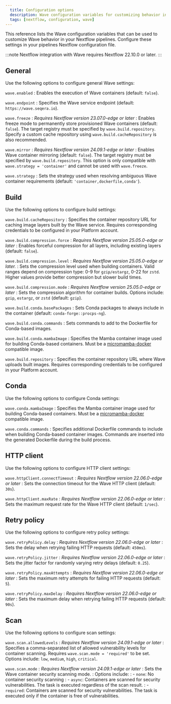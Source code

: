```yaml
---
  title: Configuration options
  description: Wave configuration variables for customizing behavior in Nextflow pipelines
  tags: [nextflow, configuration, wave]
---
```


This reference lists the Wave configuration variables that can be used to customize Wave behavior in your Nextflow pipelines. Configure these settings in your pipelines Nextflow configuration file.

:::note
Nextflow integration with Wave requires Nextflow 22.10.0 or later.
:::

## General

Use the following options to configure general Wave settings:

`wave.enabled`
: Enables the execution of Wave containers (default: `false`).

`wave.endpoint`
: Specifies the Wave service endpoint (default: `https://wave.seqera.io`).

`wave.freeze`
: _Requires Nextflow version 23.07.0-edge or later_
: Enables freeze mode to permanently store provisioned Wave containers (default: `false`).
  The target registry must be specified by `wave.build.repository`.
  Specify a custom cache repository using `wave.build.cacheRepository` is also recommended.

`wave.mirror`
: _Requires Nextflow version 24.09.1-edge or later_
: Enables Wave container mirroring (default: `false`).
  The target registry must be specified by `wave.build.repository`.
  This option is only compatible with `wave.strategy = 'container'` and cannot be used with `wave.freeze`.

`wave.strategy`
: Sets the strategy used when resolving ambiguous Wave container requirements (default: `'container,dockerfile,conda'`).

## Build

Use the following options to configure build settings:

`wave.build.cacheRepository`
: Specifies the container repository URL for caching image layers built by the Wave service.
  Requires corresponding credentials to be configured in your Platform account.

`wave.build.compression.force`
: _Requires Nextflow version 25.05.0-edge or later_
: Enables forceful compression for all layers, including existing layers (default: `false`).

`wave.build.compression.level`
: _Requires Nextflow version 25.05.0-edge or later._
: Sets the compression level used when building containers. Valid ranges depend on compression type: 0-9 for `gzip/estargz`, 0-22 for `zstd`. Higher values provide better compression but slower build times.

`wave.build.compression.mode`
: _Requires Nextflow version 25.05.0-edge or later_
: Sets the compression algorithm for container builds. Options include: `gzip`, `estargz`, or `zstd` (default: `gzip`).

`wave.build.conda.basePackages`
: Sets Conda packages to always include in the container (default: `conda-forge::procps-ng`).

`wave.build.conda.commands`
: Sets commands to add to the Dockerfile for Conda-based images.

`wave.build.conda.mambaImage`
: Specifies the Mamba container image used for building Conda-based containers.
  Must be a [micromamba-docker](https://github.com/mamba-org/micromamba-docker) compatible image.

`wave.build.repository`
: Specifies the container repository URL where Wave uploads built images.
  Requires corresponding credentials to be configured in your Platform account.

## Conda

Use the following options to configure Conda settings:

`wave.conda.mambaImage`
: Specifies the Mamba container image used for building Conda-based containers.
  Must be a [micromamba-docker](https://github.com/mamba-org/micromamba-docker) compatible image.

`wave.conda.commands`
: Specifies additional Dockerfile commands to include when building Conda-based container images.
  Commands are inserted into the generated Dockerfile during the build process.

## HTTP client

Use the following options to configure HTTP client settings:

`wave.httpClient.connectTimeout`
: _Requires Nextflow version 22.06.0-edge or later_
: Sets the connection timeout for the Wave HTTP client  (default: `30s`).

`wave.httpClient.maxRate`
: _Requires Nextflow version 22.06.0-edge or later_
: Sets the maximum request rate for the Wave HTTP client (default: `1/sec`).

## Retry policy

Use the following options to configure retry policy settings:

`wave.retryPolicy.delay`
: _Requires Nextflow version 22.06.0-edge or later_
: Sets the delay when retrying failing HTTP requests (default: `450ms`).

`wave.retryPolicy.jitter`
: _Requires Nextflow version 22.06.0-edge or later_
: Sets the jitter factor for randomly varying retry delays (default: `0.25`).

`wave.retryPolicy.maxAttempts`
: _Requires Nextflow version 22.06.0-edge or later_
: Sets the maximum retry attempts for failing HTTP requests (default: `5`).

`wave.retryPolicy.maxDelay`
: _Requires Nextflow version 22.06.0-edge or later_
: Sets the maximum delay when retrying failing HTTP requests (default: `90s`).

## Scan

Use the following options to configure scan settings:

`wave.scan.allowedLevels`
: _Requires Nextflow version 24.09.1-edge or later_
: Specifies a comma-separated list of allowed vulnerability levels for container scanning. Requires `wave.scan.mode = 'required'` to be set.
  Options include: `low`, `medium`, `high`, `critical`.

`wave.scan.mode`
: _Requires Nextflow version 24.09.1-edge or later_
: Sets the Wave container security scanning mode.
: Options include:
: - `none`: No container security scanning
: - `async`: Containers are scanned for security vulnerabilities. The task is executed regardless of the scan result.
: - `required`: Containers are scanned for security vulnerabilities. The task is executed only if the container is free of vulnerabilities.
